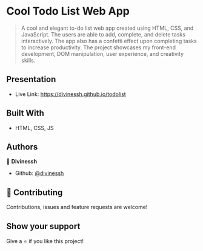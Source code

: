 # Cool Todo List Web App
>A cool and elegant to-do list web app created using HTML, CSS, and JavaScript. The users are able to add, complete, and delete tasks interactively. The app also has a confetti effect upon completing tasks to increase productivity. The project showcases my front-end development, DOM manipulation, user experience, and creativity skills.

## Presentation
- Live Link: https://divinessh.github.io/todolist

## Built With

- HTML, CSS, JS

## Authors

👤 **Divinessh**

- Github: [@divinessh](https://github.com/divinessh)

## 🤝 Contributing

Contributions, issues and feature requests are welcome!

## Show your support

Give a ⭐️ if you like this project!
